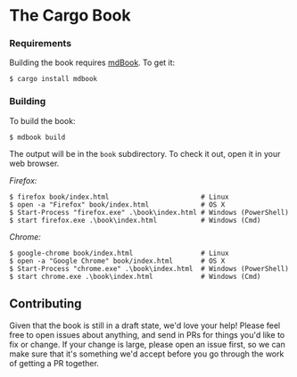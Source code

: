 # The Cargo Book


### Requirements

Building the book requires [mdBook]. To get it:

[mdBook]: https://github.com/azerupi/mdBook

```shell
$ cargo install mdbook
```

### Building

To build the book:

```shell
$ mdbook build
```

The output will be in the `book` subdirectory. To check it out, open it in
your web browser.

_Firefox:_
```shell
$ firefox book/index.html                       # Linux
$ open -a "Firefox" book/index.html             # OS X
$ Start-Process "firefox.exe" .\book\index.html # Windows (PowerShell)
$ start firefox.exe .\book\index.html           # Windows (Cmd)
```

_Chrome:_
```shell
$ google-chrome book/index.html                 # Linux
$ open -a "Google Chrome" book/index.html       # OS X
$ Start-Process "chrome.exe" .\book\index.html  # Windows (PowerShell)
$ start chrome.exe .\book\index.html            # Windows (Cmd)
```


## Contributing

Given that the book is still in a draft state, we'd love your help! Please feel free to open
issues about anything, and send in PRs for things you'd like to fix or change. If your change is
large, please open an issue first, so we can make sure that it's something we'd accept before you
go through the work of getting a PR together.
